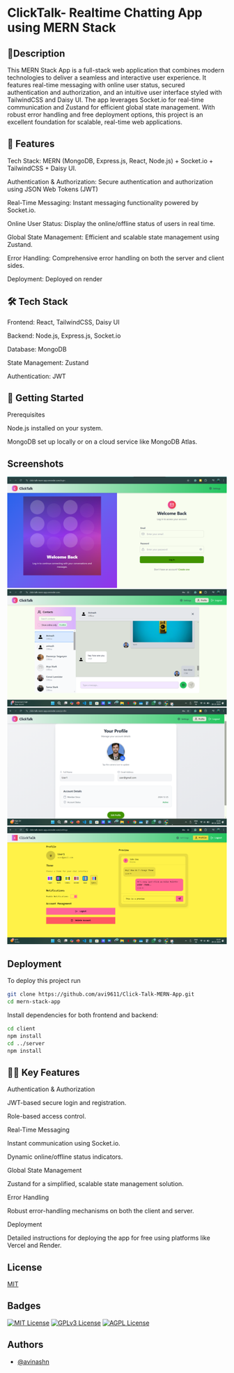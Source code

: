 
# ClickTalk- Realtime Chatting App using MERN Stack



## 📝Description
This MERN Stack App is a full-stack web application that combines modern technologies to deliver a seamless and interactive user experience. It features real-time messaging with online user status, secured authentication and authorization, and an intuitive user interface styled with TailwindCSS and Daisy UI. The app leverages Socket.io for real-time communication and Zustand for efficient global state management. With robust error handling and free deployment options, this project is an excellent foundation for scalable, real-time web applications.

## 🌟 Features
Tech Stack: MERN (MongoDB, Express.js, React, Node.js) + Socket.io + TailwindCSS + Daisy UI.

Authentication & Authorization: Secure authentication and authorization using JSON Web Tokens (JWT)

Real-Time Messaging: Instant messaging functionality powered by Socket.io.

Online User Status: Display the online/offline status of users in real time.

Global State Management: Efficient and scalable state management using Zustand.

Error Handling: Comprehensive error handling on both the server and client sides.

Deployment: Deployed on render

## 🛠️ Tech Stack
Frontend: React, TailwindCSS, Daisy UI

Backend: Node.js, Express.js, Socket.io

Database: MongoDB

State Management: Zustand

Authentication: JWT
## 🚀 Getting Started
Prerequisites

Node.js installed on your system.

MongoDB set up locally or on a cloud service like MongoDB Atlas.
## Screenshots

![App Screenshot](https://github.com/avi9611/Click-Talk-MERN-App/blob/main/login.png)
![App Screenshot](https://github.com/avi9611/Click-Talk-MERN-App/blob/main/home.png)
![App Screenshot](https://github.com/avi9611/Click-Talk-MERN-App/blob/main/profi.png)
![App Screenshot](https://github.com/avi9611/Click-Talk-MERN-App/blob/main/theme.png)

## Deployment

To deploy this project run

```bash
git clone https://github.com/avi9611/Click-Talk-MERN-App.git
cd mern-stack-app
```
Install dependencies for both frontend and backend:
```bash
cd client
npm install
cd ../server
npm install
```





## 🧑‍💻 Key Features
Authentication & Authorization

JWT-based secure login and registration.

Role-based access control.

Real-Time Messaging

Instant communication using Socket.io.

Dynamic online/offline status indicators.

Global State Management

Zustand for a simplified, scalable state management solution.

Error Handling

Robust error-handling mechanisms on both the client and server.

Deployment

Detailed instructions for deploying the app for free using platforms like Vercel and Render.
## License

[MIT](https://choosealicense.com/licenses/mit/)


## Badges



[![MIT License](https://img.shields.io/badge/License-MIT-green.svg)](https://choosealicense.com/licenses/mit/)
[![GPLv3 License](https://img.shields.io/badge/License-GPL%20v3-yellow.svg)](https://opensource.org/licenses/)
[![AGPL License](https://img.shields.io/badge/license-AGPL-blue.svg)](http://www.gnu.org/licenses/agpl-3.0)


## Authors

- [@avinashn](https://github.com/avi9611)

